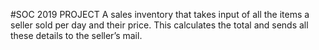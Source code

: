 #SOC 2019 PROJECT
A sales inventory that takes input of all the items a seller sold per day and their price.
This calculates the total and sends all these details to the seller’s mail.
